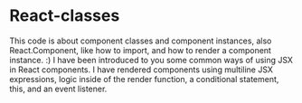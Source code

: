 # React-classes
This code is about component classes and component instances, also React.Component, like how to import, and how to render a component instance. :)  I have been introduced to you some common ways of using JSX in React components. I have rendered components using multiline JSX expressions, logic inside of the render function, a conditional statement, this, and an event listener.
